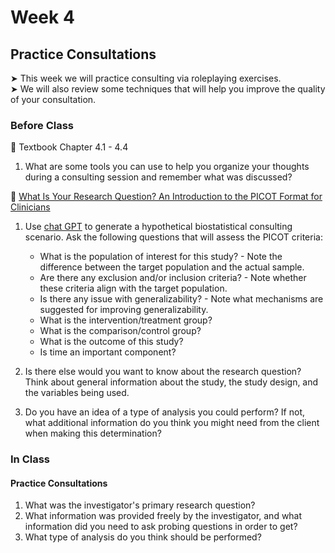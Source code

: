 # Week 4

## Practice Consultations

&#x27A4; This week we will practice consulting via roleplaying exercises.  
&#x27A4; We will also review some techniques that will help you improve the quality of your consultation.

### Before Class

📖 Textbook Chapter 4.1 - 4.4

1. What are some tools you can use to help you organize your thoughts during a consulting session and remember what was discussed? 

📖 [What Is Your Research Question? An Introduction to the PICOT Format for Clinicians](https://www.ncbi.nlm.nih.gov/pmc/articles/PMC3430448/)<br />  

1. Use [chat GPT](chatgpt.com) to generate a hypothetical biostatistical consulting scenario. Ask the following questions that will assess the PICOT criteria:
     * What is the population of interest for this study?
            - Note the difference between the target population and the actual sample.
     * Are there any exclusion and/or inclusion criteria?
            - Note whether these criteria align with the target population.
     * Is there any issue with generalizability?
            - Note what mechanisms are suggested for improving generalizability.
     * What is the intervention/treatment group?
     * What is the comparison/control group?
     * What is the outcome of this study?
     * Is time an important component?
  
2. Is there else would you want to know about the research question? Think about general information about the study, the study design, and the variables being used.
3. Do you have an idea of a type of analysis you could perform? If not, what additional information do you think you might need from the client when making this determination?


### In Class

#### Practice Consultations

1. What was the investigator's primary research question?
2. What information was provided freely by the investigator, and what information did you need to ask probing questions in order to get?
3. What type of analysis do you think should be performed?







